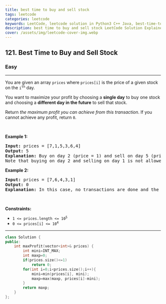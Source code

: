 ```yaml
---
title: best time to buy and sell stock
tags: leetcode
categories: leetcode
keywords: LeetCode, leetcode solution in Python3 C++ Java, best-time-to-buy-and-sell-stock solution
description: best time to buy and sell stock LeetCode Solution Explained
cover: /assets/img/leetcode-cover-img.webp
---
```



<h2>121. Best Time to Buy and Sell Stock</h2><h3>Easy</h3><hr><div><p>You are given an array <code>prices</code> where <code>prices[i]</code> is the price of a given stock on the <code>i<sup>th</sup></code> day.</p>

<p>You want to maximize your profit by choosing a <strong>single day</strong> to buy one stock and choosing a <strong>different day in the future</strong> to sell that stock.</p>

<p>Return <em>the maximum profit you can achieve from this transaction</em>. If you cannot achieve any profit, return <code>0</code>.</p>

<p>&nbsp;</p>
<p><strong>Example 1:</strong></p>

<pre><strong>Input:</strong> prices = [7,1,5,3,6,4]
<strong>Output:</strong> 5
<strong>Explanation:</strong> Buy on day 2 (price = 1) and sell on day 5 (price = 6), profit = 6-1 = 5.
Note that buying on day 2 and selling on day 1 is not allowed because you must buy before you sell.
</pre>

<p><strong>Example 2:</strong></p>

<pre><strong>Input:</strong> prices = [7,6,4,3,1]
<strong>Output:</strong> 0
<strong>Explanation:</strong> In this case, no transactions are done and the max profit = 0.
</pre>

<p>&nbsp;</p>
<p><strong>Constraints:</strong></p>

<ul>
	<li><code>1 &lt;= prices.length &lt;= 10<sup>5</sup></code></li>
	<li><code>0 &lt;= prices[i] &lt;= 10<sup>4</sup></code></li>
</ul>
</div>

---




```cpp
class Solution {
public:
    int maxProfit(vector<int>& prices) {
        int mini=INT_MAX;
        int maxp=0;
        if(prices.size()<=1)
            return 0;
        for(int i=0;i<prices.size();i++){
            mini=min(prices[i], mini);
            maxp=max(maxp, prices[i]-mini);
        }
        return maxp;
    }
};
```
